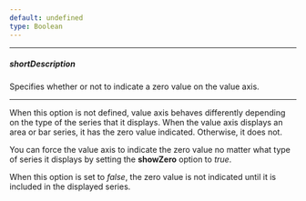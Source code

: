 ```yaml
---
default: undefined
type: Boolean
---
```

---
##### shortDescription
Specifies whether or not to indicate a zero value on the value axis.

---
When this option is not defined, value axis behaves differently depending on the type of the series that it displays. When the value axis displays an area or bar series, it has the zero value indicated. Otherwise, it does not.

You can force the value axis to indicate the zero value no matter what type of series it displays by setting the **showZero** option to *true*.

When this option is set to *false*, the zero value is not indicated until it is included in the displayed series.